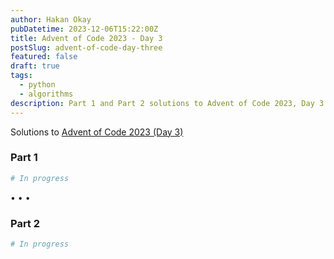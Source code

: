 ```yaml
---
author: Hakan Okay
pubDatetime: 2023-12-06T15:22:00Z
title: Advent of Code 2023 - Day 3
postSlug: advent-of-code-day-three
featured: false
draft: true
tags:
  - python
  - algorithms
description: Part 1 and Part 2 solutions to Advent of Code 2023, Day 3.
---
```


Solutions to [Advent of Code 2023 (Day 3)](https://adventofcode.com/2023/day/3)

### Part 1

```python
# In progress
```

<div class="flex items-center justify-center gap-5 py-6 text-[#f3dbc5]">
  <span>&#x2022;</span>
  <span>&#x2022;</span>
  <span>&#x2022;</span>
</div>

### Part 2

```python
# In progress
```
